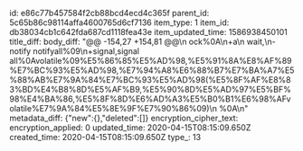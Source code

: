 id: e86c77b457584f2cb88bcd4ecd4c365f
parent_id: 5c65b86c98114affa4600765d6cf7136
item_type: 1
item_id: db38034cb1c642fda687cd1118fea43e
item_updated_time: 1586938450101
title_diff: 
body_diff: "@@ -154,27 +154,81 @@\n ock%0A\n+a\n wait,\n-notify notifyall%09\n+signal,signal all%0Avolatile%09%E5%86%85%E5%AD%98,%E5%91%8A%E8%AF%89%E7%BC%93%E5%AD%98,%E7%94%A8%E6%88%B7%E7%BA%A7%E5%88%AB%E7%9A%84%E7%BC%93%E5%AD%98(%E5%8F%AF%E8%83%BD%E4%B8%8D%E5%AF%B9,%E5%90%8D%E5%AD%97%E5%BF%98%E4%BA%86,%E5%8F%8D%E6%AD%A3%E5%B0%B1%E6%98%AFvolatile%E7%9A%84%E5%8E%9F%E7%90%86%09)\n %0A\n"
metadata_diff: {"new":{},"deleted":[]}
encryption_cipher_text: 
encryption_applied: 0
updated_time: 2020-04-15T08:15:09.650Z
created_time: 2020-04-15T08:15:09.650Z
type_: 13
